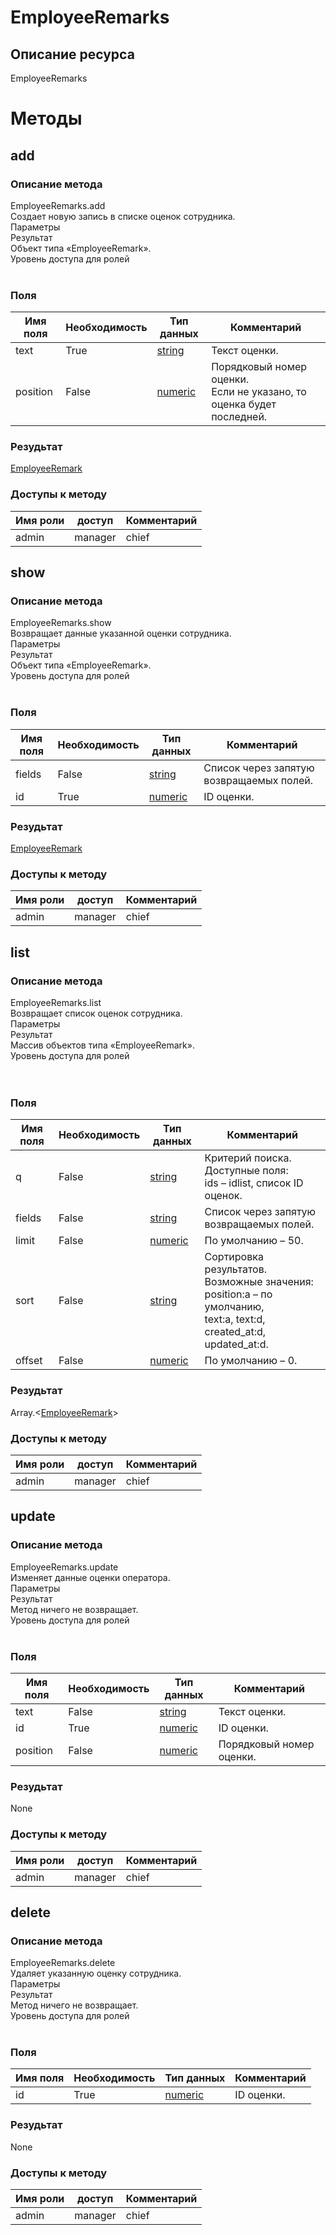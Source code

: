 
# EmployeeRemarks

## Описание ресурса
EmployeeRemarks<br/>
# Методы

## add

### Описание метода
EmployeeRemarks.add<br/>Создает новую запись в списке оценок сотрудника.<br/>Параметры<br/>Результат<br/>Объект типа «EmployeeRemark».<br/>Уровень доступа для ролей<br/><br/>
### Поля

| Имя поля | Необходимость | Тип данных | Комментарий |
|---|---|---|---|
|text|True|[string](/docs/types/string.md)|Текст оценки.<br/>|
|position|False|[numeric](/docs/types/numeric.md)|Порядковый номер оценки.<br/>Если не указано, то оценка будет последней.<br/>|

### Резудьтат
[EmployeeRemark](/docs/types/EmployeeRemark.md)
### Доступы к методу

| Имя роли | доступ | Комментарий |
|---|---|---|
|admin|manager|chief|chief_partner|operator|admin_partner
## show

### Описание метода
EmployeeRemarks.show<br/>Возвращает данные указанной оценки сотрудника.<br/>Параметры<br/>Результат<br/>Объект типа «EmployeeRemark».<br/>Уровень доступа для ролей<br/><br/>
### Поля

| Имя поля | Необходимость | Тип данных | Комментарий |
|---|---|---|---|
|fields|False|[string](/docs/types/string.md)|Список через запятую возвращаемых полей.<br/>|
|id|True|[numeric](/docs/types/numeric.md)|ID оценки.<br/>|

### Резудьтат
[EmployeeRemark](/docs/types/EmployeeRemark.md)
### Доступы к методу

| Имя роли | доступ | Комментарий |
|---|---|---|
|admin|manager|chief|chief_partner|operator|admin_partner
## list

### Описание метода
EmployeeRemarks.list<br/>Возвращает список оценок сотрудника.<br/>Параметры<br/>Результат<br/>Массив объектов типа «EmployeeRemark».<br/>Уровень доступа для ролей<br/><br/><br/>
### Поля

| Имя поля | Необходимость | Тип данных | Комментарий |
|---|---|---|---|
|q|False|[string](/docs/types/string.md)|Критерий поиска.<br/>Доступные поля:<br/>ids – idlist, список ID оценок.<br/>|
|fields|False|[string](/docs/types/string.md)|Список через запятую возвращаемых полей.<br/>|
|limit|False|[numeric](/docs/types/numeric.md)|По умолчанию – 50.<br/>|
|sort|False|[string](/docs/types/string.md)|Сортировка результатов.<br/>Возможные значения:<br/>position:a – по умолчанию,<br/>text:a, text:d,<br/>created_at:d,<br/>updated_at:d.<br/>|
|offset|False|[numeric](/docs/types/numeric.md)|По умолчанию – 0.<br/>|

### Резудьтат
Array.<[EmployeeRemark](/docs/types/EmployeeRemark.md)>
### Доступы к методу

| Имя роли | доступ | Комментарий |
|---|---|---|
|admin|manager|chief|chief_partner|operator|admin_partner
## update

### Описание метода
EmployeeRemarks.update<br/>Изменяет данные оценки оператора.<br/>Параметры<br/>Результат<br/>Метод ничего не возвращает.<br/>Уровень доступа для ролей<br/><br/>
### Поля

| Имя поля | Необходимость | Тип данных | Комментарий |
|---|---|---|---|
|text|False|[string](/docs/types/string.md)|Текст оценки.<br/>|
|id|True|[numeric](/docs/types/numeric.md)|ID оценки.<br/>|
|position|False|[numeric](/docs/types/numeric.md)|Порядковый номер оценки.<br/>|

### Резудьтат
None
### Доступы к методу

| Имя роли | доступ | Комментарий |
|---|---|---|
|admin|manager|chief|chief_partner|operator|admin_partner
## delete

### Описание метода
EmployeeRemarks.delete<br/>Удаляет указанную оценку сотрудника.<br/>Параметры<br/>Результат<br/>Метод ничего не возвращает.<br/>Уровень доступа для ролей<br/><br/>
### Поля

| Имя поля | Необходимость | Тип данных | Комментарий |
|---|---|---|---|
|id|True|[numeric](/docs/types/numeric.md)|ID оценки.<br/>|

### Резудьтат
None
### Доступы к методу

| Имя роли | доступ | Комментарий |
|---|---|---|
|admin|manager|chief|chief_partner|operator|admin_partner
